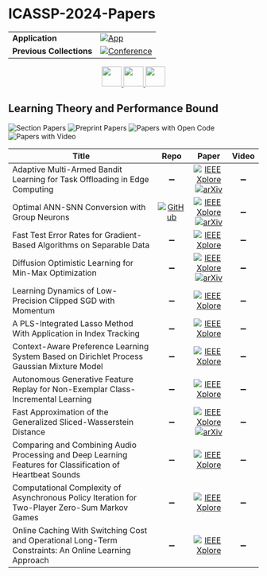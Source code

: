 # ICASSP-2024-Papers

<table>
    <tr>
        <td><strong>Application</strong></td>
        <td>
            <a href="https://huggingface.co/spaces/DmitryRyumin/NewEraAI-Papers" style="float:left;">
                <img src="https://img.shields.io/badge/🤗-NewEraAI--Papers-FFD21F.svg" alt="App" />
            </a>
        </td>
    </tr>
    <tr>
        <td><strong>Previous Collections</strong></td>
        <td>
            <a href="https://github.com/DmitryRyumin/ICASSP-2023-24-Papers/blob/main/README_2023.md">
                <img src="http://img.shields.io/badge/ICASSP-2023-0073AE.svg" alt="Conference">
            </a>
        </td>
    </tr>
</table>

<div align="center">
    <a href="https://github.com/DmitryRyumin/ICASSP-2023-24-Papers/blob/main/sections/2024/main/AASP-P12.md">
        <img src="https://cdn.jsdelivr.net/gh/DmitryRyumin/NewEraAI-Papers@main/images/left.svg" width="40" alt="" />
    </a>
    <a href="https://github.com/DmitryRyumin/ICASSP-2023-24-Papers/">
        <img src="https://cdn.jsdelivr.net/gh/DmitryRyumin/NewEraAI-Papers@main/images/home.svg" width="40" alt="" />
    </a>
    <a href="https://github.com/DmitryRyumin/ICASSP-2023-24-Papers/blob/main/sections/2024/main/MMSP-P6.md">
        <img src="https://cdn.jsdelivr.net/gh/DmitryRyumin/NewEraAI-Papers@main/images/right.svg" width="40" alt="" />
    </a>
</div>


## Learning Theory and Performance Bound

![Section Papers](https://img.shields.io/badge/Section%20Papers-12-42BA16) ![Preprint Papers](https://img.shields.io/badge/Preprint%20Papers-4-b31b1b) ![Papers with Open Code](https://img.shields.io/badge/Papers%20with%20Open%20Code-1-1D7FBF) ![Papers with Video](https://img.shields.io/badge/Papers%20with%20Video-0-FF0000)

| **Title** | **Repo** | **Paper** | **Video** |
|-----------|:--------:|:---------:|:---------:|
| Adaptive Multi-Armed Bandit Learning for Task Offloading in Edge Computing | :heavy_minus_sign: | [![IEEE Xplore](https://img.shields.io/badge/IEEE-10445952-E4A42C.svg)](https://ieeexplore.ieee.org/document/10445952) <br/> [![arXiv](https://img.shields.io/badge/arXiv-2306.05856-b31b1b.svg)](https://arxiv.org/abs/2306.05856) | :heavy_minus_sign: |
| Optimal ANN-SNN Conversion with Group Neurons | [![GitHub](https://img.shields.io/github/stars/Lyu6PosHao/ANN2SNN_GN?style=flat)](https://github.com/Lyu6PosHao/ANN2SNN_GN) | [![IEEE Xplore](https://img.shields.io/badge/IEEE-10448202-E4A42C.svg)](https://ieeexplore.ieee.org/document/10448202) <br/> [![arXiv](https://img.shields.io/badge/arXiv-2402.19061-b31b1b.svg)](https://arxiv.org/abs/2402.19061) | :heavy_minus_sign: |
| Fast Test Error Rates for Gradient-Based Algorithms on Separable Data | :heavy_minus_sign: | [![IEEE Xplore](https://img.shields.io/badge/IEEE-10447312-E4A42C.svg)](https://ieeexplore.ieee.org/document/10447312) | :heavy_minus_sign: |
| Diffusion Optimistic Learning for Min-Max Optimization | :heavy_minus_sign: | [![IEEE Xplore](https://img.shields.io/badge/IEEE-10447140-E4A42C.svg)](https://ieeexplore.ieee.org/document/10447140) <br/> [![arXiv](https://img.shields.io/badge/arXiv-2401.14585-b31b1b.svg)](https://arxiv.org/abs/2401.14585) | :heavy_minus_sign: |
| Learning Dynamics of Low-Precision Clipped SGD with Momentum | :heavy_minus_sign: | [![IEEE Xplore](https://img.shields.io/badge/IEEE-10447855-E4A42C.svg)](https://ieeexplore.ieee.org/document/10447855) | :heavy_minus_sign: |
| A PLS-Integrated Lasso Method With Application in Index Tracking | :heavy_minus_sign: | [![IEEE Xplore](https://img.shields.io/badge/IEEE-10448273-E4A42C.svg)](https://ieeexplore.ieee.org/document/10448273) | :heavy_minus_sign: |
| Context-Aware Preference Learning System Based on Dirichlet Process Gaussian Mixture Model | :heavy_minus_sign: | [![IEEE Xplore](https://img.shields.io/badge/IEEE-10448188-E4A42C.svg)](https://ieeexplore.ieee.org/document/10448188) | :heavy_minus_sign: |
| Autonomous Generative Feature Replay for Non-Exemplar Class-Incremental Learning | :heavy_minus_sign: | [![IEEE Xplore](https://img.shields.io/badge/IEEE-10448256-E4A42C.svg)](https://ieeexplore.ieee.org/document/10448256) | :heavy_minus_sign: |
| Fast Approximation of the Generalized Sliced-Wasserstein Distance | :heavy_minus_sign: | [![IEEE Xplore](https://img.shields.io/badge/IEEE-10447733-E4A42C.svg)](https://ieeexplore.ieee.org/document/10447733) <br/> [![arXiv](https://img.shields.io/badge/arXiv-2210.10268-b31b1b.svg)](https://arxiv.org/abs/2210.10268) | :heavy_minus_sign: |
| Comparing and Combining Audio Processing and Deep Learning Features for Classification of Heartbeat Sounds | :heavy_minus_sign: | [![IEEE Xplore](https://img.shields.io/badge/IEEE-10447127-E4A42C.svg)](https://ieeexplore.ieee.org/document/10447127) | :heavy_minus_sign: |
| Computational Complexity of Asynchronous Policy Iteration for Two-Player Zero-Sum Markov Games | :heavy_minus_sign: | [![IEEE Xplore](https://img.shields.io/badge/IEEE-10447319-E4A42C.svg)](https://ieeexplore.ieee.org/document/10447319) | :heavy_minus_sign: |
| Online Caching With Switching Cost and Operational Long-Term Constraints: An Online Learning Approach | :heavy_minus_sign: | [![IEEE Xplore](https://img.shields.io/badge/IEEE-10446753-E4A42C.svg)](https://ieeexplore.ieee.org/document/10446753) | :heavy_minus_sign: |